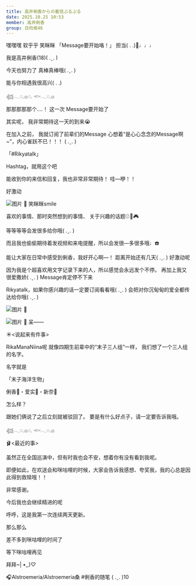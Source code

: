 ```yaml
---
title: 高井俐香からの着信ぷるぷる
date: 2025.10.25 10:53
member: 高井俐香
group: 日向坂46
---
```


嘿嘿嘿 软乎乎 笑眯眯
「Message要开始咯！」
担当(  . .)🎠♩♩♩


我是高井俐香(18)( .ˬ. )



今天也努力了
真棒真棒哦( .ˬ. )




能与你相遇我很高兴(  . .)



𓆉𓂃◌𓈒𓐍◌𓈒 𓆟𓂃◌𓈒𓐍



那那那那那个....！
这一次
Message要开始了


其实呢，
我非常期待这一天的到来😭



在加入之前，
我就订阅了前辈们的Message
心想着“是心心念念的Message啊~”，内心雀跃不已！！！
( .ˬ. )



「#Rikyatalk」

Hashtag，就用这个吧


能收到你的来信和回复，我也非常非常期待！
哇—咿！！

好激动


![图片](https://cdn.hinatazaka46.com/files/14/diary/official/member/moblog/202510/mob500huP.jpg)
📸
笑眯眯smile




喜欢的事情、那时突然想到的事情、
关于兴趣的话题⚾️🐯🎮

等等等等会发很多给你哦( .ˬ. )


而且我也偷偷期待着发视频和来电提醒，所以会发很—多很多哦♩☎️


能让大家在日常中感受到俐香，我好开心啊—！
距离开始还有几天( .ˬ. )
好激动呢



因为我是个超喜欢用文字记录下来的人，所以感觉会永远发个不停。
再加上我又很爱撒娇( .ˬ. )
Message肯定停不下来



Rikyatalk，如果你感兴趣的话一定要订阅看看哦( .ˬ. )
会把对你沉甸甸的爱全都传达给你哦( .ˬ. )




![图片](https://cdn.hinatazaka46.com/files/14/diary/official/member/moblog/202510/mobuEbJlN.jpg)
📸



![图片](https://cdn.hinatazaka46.com/files/14/diary/official/member/moblog/202510/mobpOoXwq.jpg)
📸
呆——







☀️<说起来有件事>


RikaManaNiina呢
就像四期生前辈中的“末子三人组”一样，
我们想了一个三人组的名字。

名字就是

「末子海洋生物」

俐香🦑・爱实🦀・新奈🐢

怎么样？

跟她们俩说了之后立刻就被驳回了。
要是有什么好点子，请一定要告诉我哦。




𓆉𓂃◌𓈒𓐍◌𓈒 𓆟𓂃◌𓈒𓐍


🩰<最近的事>


虽然正在全国巡演中，但有时我也会不安，想着你有没有看到我呢。

即便如此，在欢送会和咪咕哩的时候，大家会告诉我感想、夸奖我，我的心总是因此得到救赎哦！！

非常感谢。

今后我也会继续精进的呢










呼呼，这是我第一次连续两天更新。






那么那么






差不多到咪咕哩的时间了







等下咪咕哩再见






拜拜~| •,,)♡





🎧Alstroemeria/Alstroemeria桑
#俐香的随笔
( .ˬ. )10